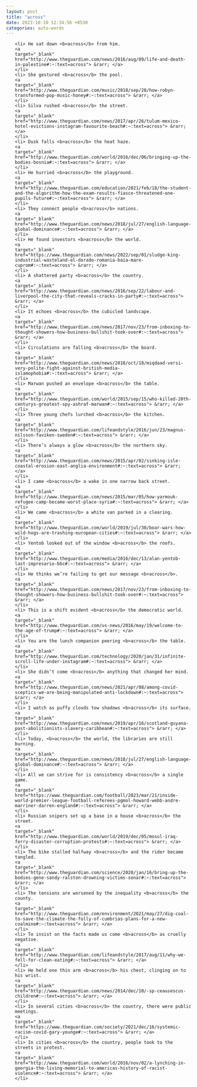 ```yaml
---
layout: post
title: "across"
date: 2023-10-10 12:34:56 +0530
categories: auto-words
---
```

<ol>

    <li> He sat down <b>across</b> from him.
    <a 
    target="_blank" 
    href="http://www.theguardian.com/news/2016/aug/09/life-and-death-in-palestine#:~:text=across"> &rarr; </a>
    </li>
    <li> She gestured <b>across</b> the pool.
    <a 
    target="_blank" 
    href="http://www.theguardian.com/music/2018/sep/28/how-robyn-transformed-pop-music-honey#:~:text=across"> &rarr; </a>
    </li>
    <li> Silva rushed <b>across</b> the street.
    <a 
    target="_blank" 
    href="http://www.theguardian.com/news/2017/apr/26/tulum-mexico-hotel-evictions-instagram-favourite-beach#:~:text=across"> &rarr; </a>
    </li>
    <li> Dusk falls <b>across</b> the heat haze.
    <a 
    target="_blank" 
    href="http://www.theguardian.com/world/2016/dec/06/bringing-up-the-bodies-bosnia#:~:text=across"> &rarr; </a>
    </li>
    <li> He hurried <b>across</b> the playground.
    <a 
    target="_blank" 
    href="http://www.theguardian.com/education/2021/feb/18/the-student-and-the-algorithm-how-the-exam-results-fiasco-threatened-one-pupils-future#:~:text=across"> &rarr; </a>
    </li>
    <li> They connect people <b>across</b> nations.
    <a 
    target="_blank" 
    href="http://www.theguardian.com/news/2018/jul/27/english-language-global-dominance#:~:text=across"> &rarr; </a>
    </li>
    <li> He found investors <b>across</b> the world.
    <a 
    target="_blank" 
    href="https://www.theguardian.com/news/2022/sep/01/sludge-king-industrial-wasteland-el-dorado-romania-baia-mare-cuprom#:~:text=across"> &rarr; </a>
    </li>
    <li> A shattered party <b>across</b> the country.
    <a 
    target="_blank" 
    href="http://www.theguardian.com/news/2016/sep/22/labour-and-liverpool-the-city-that-reveals-cracks-in-party#:~:text=across"> &rarr; </a>
    </li>
    <li> It echoes <b>across</b> the cubicled landscape.
    <a 
    target="_blank" 
    href="http://www.theguardian.com/news/2017/nov/23/from-inboxing-to-thought-showers-how-business-bullshit-took-over#:~:text=across"> &rarr; </a>
    </li>
    <li> Circulations are falling <b>across</b> the board.
    <a 
    target="_blank" 
    href="http://www.theguardian.com/news/2018/oct/18/miqdaad-versi-very-polite-fight-against-british-media-islamophobia#:~:text=across"> &rarr; </a>
    </li>
    <li> Marwan pushed an envelope <b>across</b> the table.
    <a 
    target="_blank" 
    href="http://www.theguardian.com/world/2015/sep/15/who-killed-20th-centurys-greatest-spy-ashraf-marwan#:~:text=across"> &rarr; </a>
    </li>
    <li> Three young chefs lurched <b>across</b> the kitchen.
    <a 
    target="_blank" 
    href="http://www.theguardian.com/lifeandstyle/2016/jun/23/magnus-nilsson-faviken-sweden#:~:text=across"> &rarr; </a>
    </li>
    <li> There’s always a glow <b>across</b> the northern sky.
    <a 
    target="_blank" 
    href="http://www.theguardian.com/news/2015/apr/02/sinking-isle-coastal-erosion-east-anglia-environment#:~:text=across"> &rarr; </a>
    </li>
    <li> I came <b>across</b> a wake in one narrow back street.
    <a 
    target="_blank" 
    href="http://www.theguardian.com/news/2015/mar/05/how-yarmouk-refugee-camp-became-worst-place-syria#:~:text=across"> &rarr; </a>
    </li>
    <li> We came <b>across</b> a white van parked in a clearing.
    <a 
    target="_blank" 
    href="http://www.theguardian.com/world/2019/jul/30/boar-wars-how-wild-hogs-are-trashing-european-cities#:~:text=across"> &rarr; </a>
    </li>
    <li> Yentob looked out of the window <b>across</b> the roofs.
    <a 
    target="_blank" 
    href="http://www.theguardian.com/media/2016/dec/13/alan-yentob-last-impresario-bbc#:~:text=across"> &rarr; </a>
    </li>
    <li> He thinks we’re failing to get our message <b>across</b>.
    <a 
    target="_blank" 
    href="http://www.theguardian.com/news/2017/nov/23/from-inboxing-to-thought-showers-how-business-bullshit-took-over#:~:text=across"> &rarr; </a>
    </li>
    <li> This is a shift evident <b>across</b> the democratic world.
    <a 
    target="_blank" 
    href="http://www.theguardian.com/us-news/2016/may/19/welcome-to-the-age-of-trump#:~:text=across"> &rarr; </a>
    </li>
    <li> You are the lunch companion peering <b>across</b> the table.
    <a 
    target="_blank" 
    href="http://www.theguardian.com/technology/2020/jan/31/infinite-scroll-life-under-instagram#:~:text=across"> &rarr; </a>
    </li>
    <li> She didn’t come <b>across</b> anything that changed her mind.
    <a 
    target="_blank" 
    href="http://www.theguardian.com/news/2021/apr/08/among-covid-sceptics-we-are-being-manipulated-anti-lockdown#:~:text=across"> &rarr; </a>
    </li>
    <li> I watch as puffy clouds tow shadows <b>across</b> its surface.
    <a 
    target="_blank" 
    href="http://www.theguardian.com/news/2019/apr/16/scotland-guyana-past-abolitionists-slavery-caribbean#:~:text=across"> &rarr; </a>
    </li>
    <li> Today, <b>across</b> the world, the libraries are still burning.
    <a 
    target="_blank" 
    href="http://www.theguardian.com/news/2018/jul/27/english-language-global-dominance#:~:text=across"> &rarr; </a>
    </li>
    <li> All we can strive for is consistency <b>across</b> a single game.
    <a 
    target="_blank" 
    href="https://www.theguardian.com/football/2023/mar/21/inside-world-premier-league-football-referees-pgmol-howard-webb-andre-marriner-darren-england#:~:text=across"> &rarr; </a>
    </li>
    <li> Russian snipers set up a base in a house <b>across</b> the street.
    <a 
    target="_blank" 
    href="http://www.theguardian.com/world/2019/dec/05/mosul-iraq-ferry-disaster-corruption-protests#:~:text=across"> &rarr; </a>
    </li>
    <li> The bike stalled halfway <b>across</b> and the rider became tangled.
    <a 
    target="_blank" 
    href="http://www.theguardian.com/science/2020/jan/16/bring-up-the-bodies-gene-sandy-ralston-drowning-victims-sonar#:~:text=across"> &rarr; </a>
    </li>
    <li> The tensions are worsened by the inequality <b>across</b> the county.
    <a 
    target="_blank" 
    href="http://www.theguardian.com/environment/2021/may/27/dig-coal-to-save-the-climate-the-folly-of-cumbrias-plans-for-a-new-coalmine#:~:text=across"> &rarr; </a>
    </li>
    <li> To insist on the facts made us come <b>across</b> as cruelly negative.
    <a 
    target="_blank" 
    href="http://www.theguardian.com/lifeandstyle/2017/aug/11/why-we-fell-for-clean-eating#:~:text=across"> &rarr; </a>
    </li>
    <li> He held one thin arm <b>across</b> his chest, clinging on to his wrist.
    <a 
    target="_blank" 
    href="http://www.theguardian.com/news/2014/dec/10/-sp-ceausescus-children#:~:text=across"> &rarr; </a>
    </li>
    <li> In several cities <b>across</b> the country, there were public meetings.
    <a 
    target="_blank" 
    href="https://www.theguardian.com/society/2021/dec/16/systemic-racism-covid-gary-younge#:~:text=across"> &rarr; </a>
    </li>
    <li> In cities <b>across</b> the country, people took to the streets in protest.
    <a 
    target="_blank" 
    href="http://www.theguardian.com/world/2016/nov/02/a-lynching-in-georgia-the-living-memorial-to-americas-history-of-racist-violence#:~:text=across"> &rarr; </a>
    </li>